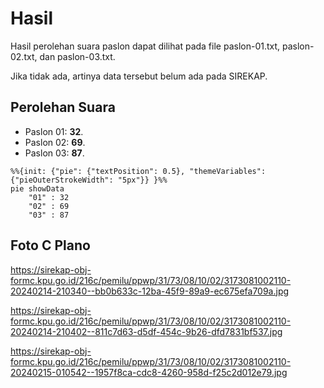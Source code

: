 # Hasil

Hasil perolehan suara paslon dapat dilihat pada file paslon-01.txt, paslon-02.txt, dan paslon-03.txt.

Jika tidak ada, artinya data tersebut belum ada pada SIREKAP.

## Perolehan Suara

 * Paslon 01: **32**.
 * Paslon 02: **69**.
 * Paslon 03: **87**.

```mermaid
%%{init: {"pie": {"textPosition": 0.5}, "themeVariables": {"pieOuterStrokeWidth": "5px"}} }%%
pie showData
    "01" : 32
    "02" : 69
    "03" : 87
```
## Foto C Plano

https://sirekap-obj-formc.kpu.go.id/216c/pemilu/ppwp/31/73/08/10/02/3173081002110-20240214-210340--bb0b633c-12ba-45f9-89a9-ec675efa709a.jpg

https://sirekap-obj-formc.kpu.go.id/216c/pemilu/ppwp/31/73/08/10/02/3173081002110-20240214-210402--811c7d63-d5df-454c-9b26-dfd7831bf537.jpg

https://sirekap-obj-formc.kpu.go.id/216c/pemilu/ppwp/31/73/08/10/02/3173081002110-20240215-010542--1957f8ca-cdc8-4260-958d-f25c2d012e79.jpg
